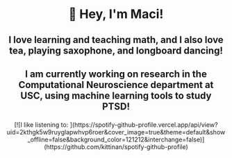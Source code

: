 # <p align="center"> 👾 Hey, I'm Maci! </p>

## <p align="center"> I love learning and teaching math, and I also love tea, playing saxophone, and longboard dancing!</p>

## <p align="center"> I am currently working on research in the Computational Neuroscience department at USC, using machine learning tools to study PTSD!</p>

<p align="center">
[![I like listening to: ](https://spotify-github-profile.vercel.app/api/view?uid=2kthgk5w9ruyglapwhvp6roer&cover_image=true&theme=default&show_offline=false&background_color=121212&interchange=false)](https://github.com/kittinan/spotify-github-profile)
</p>  
